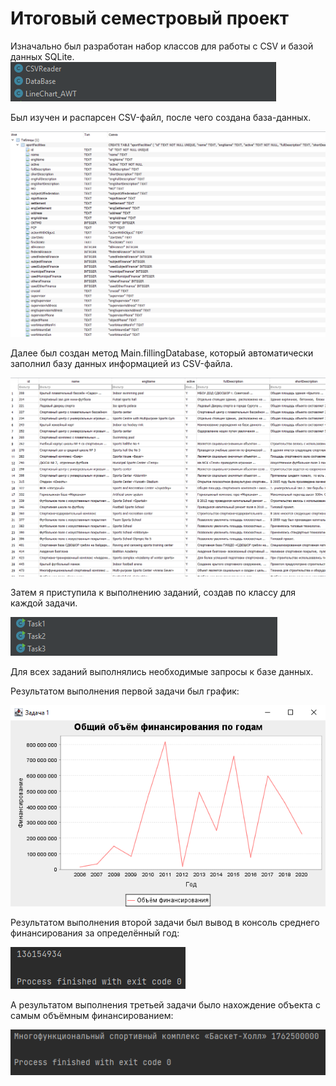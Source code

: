 <h1>Итоговый семестровый проект</h1>
Изначально был разработан набор классов для работы с CSV и базой данных SQLite.
<img src = "img/classes.png">

Был изучен и распарсен CSV-файл, после чего создана база-данных.

<img src = "img/database.png" width="600">

Далее был создан метод Main.fillingDatabase, который автоматически заполнил базу данных информацией из CSV-файла.

<img src = "img/database2.png" width = "600">

Затем я приступила к выполнению заданий, создав по классу для каждой задачи.

<img src = "img/tasks.png">

Для всех заданий выполнялись необходимые запросы к базе данных.

Результатом выполнения первой задачи был график:

<img src = "img/linechart.png">

Результатом выполнения второй задачи был вывод в консоль среднего финансирования за определённый год:

<img src = "img/console1.png">

А результатом выполнения третьей задачи было нахождение объекта с самым объёмным финансированием:

<img src = "img/console2.png">


